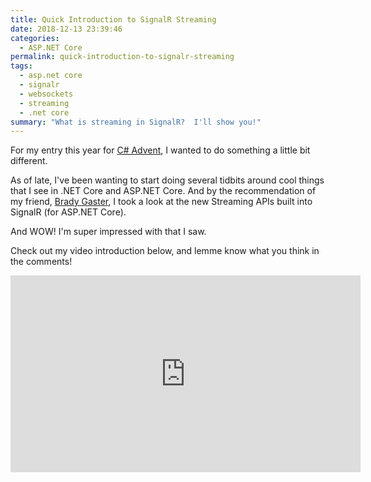 ```yaml
---
title: Quick Introduction to SignalR Streaming
date: 2018-12-13 23:39:46
categories:
  - ASP.NET Core
permalink: quick-introduction-to-signalr-streaming
tags:
  - asp.net core
  - signalr
  - websockets
  - streaming
  - .net core
summary: "What is streaming in SignalR?  I'll show you!"
---
```

For my entry this year for [C# Advent](https://crosscuttingconcerns.com/The-Second-Annual-C-Advent), I wanted to do something a little bit different.

As of late, I've been wanting to start doing several tidbits around cool things that I see in .NET Core and ASP.NET Core.  And by the recommendation of my friend, [Brady Gaster](https://twitter.com/bradygaster), I took a look at the new Streaming APIs built into SignalR (for ASP.NET Core).  

And WOW!  I'm super impressed with that I saw.  

Check out my video introduction below, and lemme know what you think in the comments!

<iframe width="560" height="315" src="https://www.youtube.com/embed/xLtWgRzB2_g" frameborder="0" allowfullscreen></iframe>